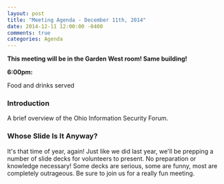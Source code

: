 ```yaml
---
layout: post
title: "Meeting Agenda - December 11th, 2014"
date: 2014-12-11 12:00:00 -0400
comments: true
categories: Agenda
---
```


**This meeting will be in the Garden West room! Same building!**

**6:00pm:**

Food and drinks served

### Introduction

A brief overview of the Ohio Information Security Forum.

### **Whose Slide Is It Anyway?**

It's that time of year, again! Just like we did last year, we'll be prepping a number of slide decks for volunteers to present. No preparation or knowledge necessary! Some decks are serious, some are funny, most are completely outrageous. Be sure to join us for a really fun meeting.
